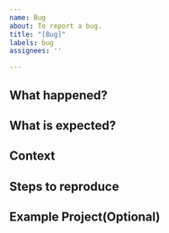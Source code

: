 ```yaml
---
name: Bug
about: To report a bug.
title: "[Bug]"
labels: bug
assignees: ''

---
```


<!-- use `[Bug] xxx` to name this issue。 -->

## What happened?

<!-- (What actually happens) -->

## What is expected?

<!-- (What you should see instead) -->

## Context

<!-- (OS, Browser version, and so on) -->

## Steps to reproduce

<!-- (How one can reproduce the issue) -->

## Example Project(Optional)

<!-- (If possible, please create an example project) -->
